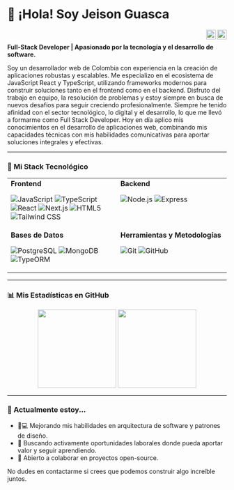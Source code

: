 # 👋 ¡Hola! Soy Jeison Guasca

<a href="https://www.linkedin.com/in/jeison-guasca-28a930348/">
  <img align="right" alt="Alex's LinkedIn" width="22px" src="https://cdn.jsdelivr.net/npm/simple-icons@v3/icons/linkedin.svg" />
</a>
<a href="mailto:guascajeison@gmail.com">
  <img align="right" alt="Alex's Email" width="22px" src="https://cdn.jsdelivr.net/npm/simple-icons@v3/icons/gmail.svg" />
</a>

<br>

**Full-Stack Developer | Apasionado por la tecnología y el desarrollo de software.**

Soy un desarrollador web de Colombia con experiencia en la creación de aplicaciones robustas y escalables. Me especializo en el ecosistema de JavaScript React y TypeScript, utilizando frameworks modernos para construir soluciones tanto en el frontend como en el backend. Disfruto del trabajo en equipo, la resolución de problemas y estoy siempre en busca de nuevos desafíos para seguir creciendo profesionalmente.
Siempre he tenido afinidad con el sector tecnológico, lo digital y el desarrollo, lo que me llevó a formarme como Full Stack Developer. Hoy en día aplico mis conocimientos en el desarrollo de aplicaciones web, combinando mis capacidades técnicas con mis habilidades comunicativas para aportar soluciones integrales y efectivas.


---

### 🚀 Mi Stack Tecnológico

<table>
  <tr>
    <td valign="top" width="50%">
      <strong>Frontend</strong>
      <p>
        <img alt="JavaScript" src="https://img.shields.io/badge/JavaScript-F7DF1E?style=for-the-badge&logo=javascript&logoColor=black">
        <img alt="TypeScript" src="https://img.shields.io/badge/TypeScript-3178C6?style=for-the-badge&logo=typescript&logoColor=white">
        <img alt="React" src="https://img.shields.io/badge/React-20232A?style=for-the-badge&logo=react&logoColor=61DAFB">
        <img alt="Next.js" src="https://img.shields.io/badge/Next.js-000000?style=for-the-badge&logo=next.js&logoColor=white">
        <img alt="HTML5" src="https://img.shields.io/badge/HTML5-E34F26?style=for-the-badge&logo=html5&logoColor=white">
        <img alt="Tailwind CSS" src="https://img.shields.io/badge/CSS3-1572B6?style=for-the-badge&logo=css3&logoColor=white">
      </p>
    </td>
    <td valign="top" width="50%">
      <strong>Backend</strong>
      <p>
        <img alt="Node.js" src="https://img.shields.io/badge/Node.js-339933?style=for-the-badge&logo=nodedotjs&logoColor=white">
        <img alt="Express" src="https://img.shields.io/badge/Express-000000?style=for-the-badge&logo=express&logoColor=white">
      </p>
    </td>
  </tr>
  <tr>
    <td valign="top" width="50%">
      <strong>Bases de Datos</strong>
      <p>
        <img alt="PostgreSQL" src="https://img.shields.io/badge/PostgreSQL-4169E1?style=for-the-badge&logo=postgresql&logoColor=white">
        <img alt="MongoDB" src="https://img.shields.io/badge/MongoDB-47A248?style=for-the-badge&logo=mongodb&logoColor=white">
        <img alt="TypeORM" src="https://img.shields.io/badge/TypeORM-E0234E?style=for-the-badge">
      </p>
    </td>
    <td valign="top" width="50%">
      <strong>Herramientas y Metodologías</strong>
        <p>
          <img alt="Git" src="https://img.shields.io/badge/Git-F05032?style=for-the-badge&logo=git&logoColor=white">
          <img alt="GitHub" src="https://img.shields.io/badge/GitHub-181717?style=for-the-badge&logo=github&logoColor=white">
      </p>
    </td>
  </tr>
</table>

---

### 📊 Mis Estadísticas en GitHub

<p align="center">
  <img height="180em" src="https://github-readme-stats.vercel.app/api?username=AlexZSegovia&show_icons=true&theme=dracula&include_all_commits=true&count_private=true"/>
  <img height="180em" src="https://github-readme-stats.vercel.app/api/top-langs/?username=AlexZSegovia&layout=compact&langs_count=8&theme=dracula"/>
</p>

---

### 🌱 Actualmente estoy...

* 👨💻 Mejorando mis habilidades en arquitectura de software y patrones de diseño.
* 🚀 Buscando activamente oportunidades laborales donde pueda aportar valor y seguir aprendiendo.
* 🤝 Abierto a colaborar en proyectos open-source.

No dudes en contactarme si crees que podemos construir algo increíble juntos.
